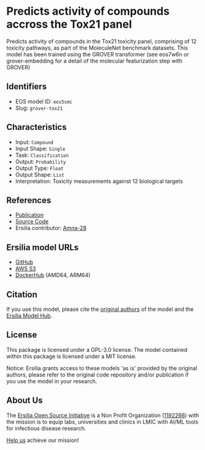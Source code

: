 # Predicts activity of compounds accross the Tox21 panel

Predicts activity of compounds in the Tox21 toxicity panel, comprising of 12 toxicity pathways, as part of the MoleculeNet benchmark datasets. This model has been trained using the GROVER transformer (see eos7w6n or grover-embedding for a detail of the molecular featurization step with GROVER)

## Identifiers

* EOS model ID: `eos5smc`
* Slug: `grover-tox21`

## Characteristics

* Input: `Compound`
* Input Shape: `Single`
* Task: `Classification`
* Output: `Probability`
* Output Type: `Float`
* Output Shape: `List`
* Interpretation: Toxicity measurements against 12 biological targets

## References

* [Publication](https://papers.nips.cc/paper/2020/file/94aef38441efa3380a3bed3faf1f9d5d-Paper.pdf)
* [Source Code](https://github.com/tencent-ailab/grover)
* Ersilia contributor: [Amna-28](https://github.com/Amna-28)

## Ersilia model URLs
* [GitHub](https://github.com/ersilia-os/eos5smc)
* [AWS S3](https://ersilia-models-zipped.s3.eu-central-1.amazonaws.com/eos5smc.zip)
* [DockerHub](https://hub.docker.com/r/ersiliaos/eos5smc) (AMD64, ARM64)

## Citation

If you use this model, please cite the [original authors](https://papers.nips.cc/paper/2020/file/94aef38441efa3380a3bed3faf1f9d5d-Paper.pdf) of the model and the [Ersilia Model Hub](https://github.com/ersilia-os/ersilia/blob/master/CITATION.cff).

## License

This package is licensed under a GPL-3.0 license. The model contained within this package is licensed under a MIT license.

Notice: Ersilia grants access to these models 'as is' provided by the original authors, please refer to the original code repository and/or publication if you use the model in your research.

## About Us

The [Ersilia Open Source Initiative](https://ersilia.io) is a Non Profit Organization ([1192266](https://register-of-charities.charitycommission.gov.uk/charity-search/-/charity-details/5170657/full-print)) with the mission is to equip labs, universities and clinics in LMIC with AI/ML tools for infectious disease research.

[Help us](https://www.ersilia.io/donate) achieve our mission!